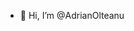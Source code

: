 - 👋 Hi, I’m @AdrianOlteanu

<!---
AdrianOlteanu/AdrianOlteanu is a ✨ special ✨ repository because its `README.md` (this file) appears on your GitHub profile.
You can click the Preview link to take a look at your changes.
--->
